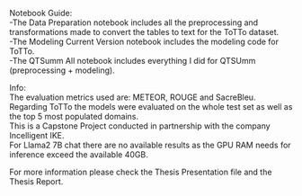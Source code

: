 Notebook Guide: \
-The Data Preparation notebook includes all the preprocessing and transformations made to convert the tables to text for the ToTTo dataset. \
-The Modeling Current Version notebook includes the modeling code for ToTTo. \
-The QTSumm All notebook includes everything I did for QTSUmm (preprocessing + modeling). 

Info:\
The evaluation metrics used are: METEOR, ROUGE and SacreBleu. \
Regarding ToTTo the models were evaluated on the whole test set as well as the top 5 most populated domains. \
This is a Capstone Project conducted in partnership with the company Incelligent IKE. \
For Llama2 7B chat there are no available results as the GPU RAM needs for inference exceed the available 40GB. 

For more information please check the Thesis Presentation file and the Thesis Report. 
